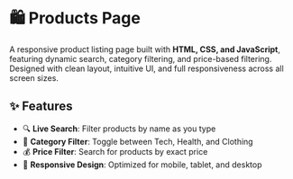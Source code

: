 # 🛍️ Products Page

A responsive product listing page built with **HTML, CSS, and JavaScript**, featuring dynamic search, category filtering, and price-based filtering. Designed with clean layout, intuitive UI, and full responsiveness across all screen sizes.

## ✨ Features

- 🔍 **Live Search**: Filter products by name as you type
- 🧠 **Category Filter**: Toggle between Tech, Health, and Clothing
- 💰 **Price Filter**: Search for products by exact price
- 📱 **Responsive Design**: Optimized for mobile, tablet, and desktop


